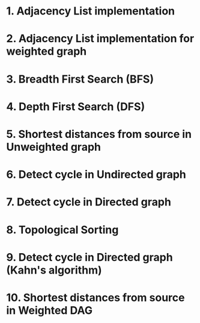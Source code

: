 # 1. Adjacency List implementation

# 2. Adjacency List implementation for weighted graph

# 3. Breadth First Search (BFS)

# 4. Depth First Search (DFS)

# 5. Shortest distances from source in Unweighted graph

# 6. Detect cycle in Undirected graph

# 7. Detect cycle in Directed graph

# 8. Topological Sorting

# 9. Detect cycle in Directed graph (Kahn's algorithm)

# 10. Shortest distances from source in Weighted DAG
